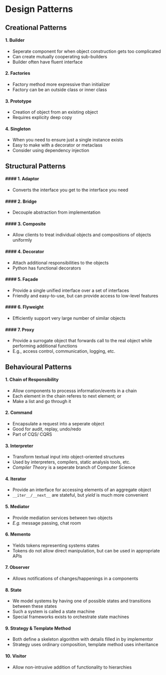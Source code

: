 # Design Patterns

## Creational Patterns

#### 1. Builder
  * Seperate component for when object construction gets too complicated
  * Can create mutually cooperating sub-builders
  * Builder often have fluent interface


#### 2. Factories
  * Factory method more expressive than initializer
  * Factory can be an outside class or inner class

#### 3. Prototype
  * Creation of object from an existing object
  * Requires explicity deep copy

#### 4. Singleton
  * When you need to ensure just a single instance exists
  * Easy to make with a decorator or metaclass
  * Consider using dependency injection


## Structural Patterns

#### #### 1. Adaptor
  * Converts the interface you get to the interface you need

#### #### 2. Bridge
  * Decouple abstraction from implementation

#### #### 3. Composite
  * Allow clients to treat individual objects and compositions of objects uniformly

#### #### 4. Decorator
  * Attach additional responsibilities to the objects
  * Python has functional decorators

#### #### 5. Façade
  * Provide a single unified interface over a set of interfaces
  * Friendly and easy-to-use, but can provide access to low-level features

#### #### 6. Flyweight
  * Efficiently support very large number of similar objects

#### #### 7. Proxy
  * Provide a surrogate object that forwards call to the real object while performing additional functions
  * E.g., access control, communication, logging, etc.


## Behavioural Patterns

#### 1. Chain of Responsibility
  * Allow components to processs information/events in a chain
  * Each element in the chain referes to next element; or
  * Make a list and go through it

#### 2. Command
  * Encapsulate a request  into a seperate object
  * Good for audit, replay, undo/redo
  * Part of CQS/ CQRS

#### 3. Interpreter
  * Transform textual input into object-oriented structures
  * Used by interpreters, compilers, static analysis tools, etc.
  * <i>Compiler Theory</i> is a seperate branch of Computer Science

#### 4. Iterator
  * Provide an interface for accessing elements of an aggregate object
  * `__iter__/__next__` are stateful, but *yield* is much more convenient

#### 5. Mediator
  * Provide mediation services between two objects
  * *E.g.* message passing, chat room

#### 6. Memento
  * Yields tokens representing systems states
  * Tokens do not allow direct manipulation, but can be used in appropriate APIs

#### 7. Observer
  * Allows notifications of changes/happenings in a components

#### 8. State
  * We model systems by having one of possible states and transitions between these states
  * Such a system is called a state machine
  * Special frameworks exists to orchestrate state machines

#### 9. Strategy & Template Method
  * Both define a skeleton algorithm with details filled in by implementor
  * Strategy uses ordinary composition, template method uses inheritance

#### 10. Visitor
  * Allow non-intrusive addition of functionality to hierarchies
